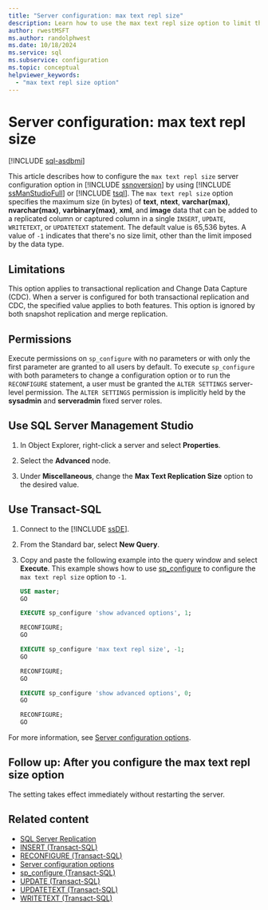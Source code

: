 ```yaml
---
title: "Server configuration: max text repl size"
description: Learn how to use the max text repl size option to limit the size of certain types of data that SQL Server adds to replicated or captured columns.
author: rwestMSFT
ms.author: randolphwest
ms.date: 10/18/2024
ms.service: sql
ms.subservice: configuration
ms.topic: conceptual
helpviewer_keywords:
  - "max text repl size option"
---
```

# Server configuration: max text repl size

[!INCLUDE [sql-asdbmi](../../includes/applies-to-version/sql-asdbmi.md)]

This article describes how to configure the `max text repl size` server configuration option in [!INCLUDE [ssnoversion](../../includes/ssnoversion-md.md)] by using [!INCLUDE [ssManStudioFull](../../includes/ssmanstudiofull-md.md)] or [!INCLUDE [tsql](../../includes/tsql-md.md)]. The `max text repl size` option specifies the maximum size (in bytes) of **text**, **ntext**, **varchar(max)**, **nvarchar(max)**, **varbinary(max)**, **xml**, and **image** data that can be added to a replicated column or captured column in a single `INSERT`, `UPDATE`, `WRITETEXT`, or `UPDATETEXT` statement. The default value is 65,536 bytes. A value of `-1` indicates that there's no size limit, other than the limit imposed by the data type.

## Limitations

This option applies to transactional replication and Change Data Capture (CDC). When a server is configured for both transactional replication and CDC, the specified value applies to both features. This option is ignored by both snapshot replication and merge replication.

## Permissions

Execute permissions on `sp_configure` with no parameters or with only the first parameter are granted to all users by default. To execute `sp_configure` with both parameters to change a configuration option or to run the `RECONFIGURE` statement, a user must be granted the `ALTER SETTINGS` server-level permission. The `ALTER SETTINGS` permission is implicitly held by the **sysadmin** and **serveradmin** fixed server roles.

<a id="SSMSProcedure"></a>

## Use SQL Server Management Studio

1. In Object Explorer, right-click a server and select **Properties**.

1. Select the **Advanced** node.

1. Under **Miscellaneous**, change the **Max Text Replication Size** option to the desired value.

<a id="TsqlProcedure"></a>

## Use Transact-SQL

1. Connect to the [!INCLUDE [ssDE](../../includes/ssde-md.md)].

1. From the Standard bar, select **New Query**.

1. Copy and paste the following example into the query window and select **Execute**. This example shows how to use [sp_configure](../../relational-databases/system-stored-procedures/sp-configure-transact-sql.md) to configure the `max text repl size` option to `-1`.

   ```sql
   USE master;
   GO

   EXECUTE sp_configure 'show advanced options', 1;

   RECONFIGURE;
   GO

   EXECUTE sp_configure 'max text repl size', -1;
   GO

   RECONFIGURE;
   GO

   EXECUTE sp_configure 'show advanced options', 0;
   GO

   RECONFIGURE;
   GO
   ```

For more information, see [Server configuration options](server-configuration-options-sql-server.md).

<a id="FollowUp"></a>

## Follow up: After you configure the max text repl size option

The setting takes effect immediately without restarting the server.

## Related content

- [SQL Server Replication](../../relational-databases/replication/sql-server-replication.md)
- [INSERT (Transact-SQL)](../../t-sql/statements/insert-transact-sql.md)
- [RECONFIGURE (Transact-SQL)](../../t-sql/language-elements/reconfigure-transact-sql.md)
- [Server configuration options](server-configuration-options-sql-server.md)
- [sp_configure (Transact-SQL)](../../relational-databases/system-stored-procedures/sp-configure-transact-sql.md)
- [UPDATE (Transact-SQL)](../../t-sql/queries/update-transact-sql.md)
- [UPDATETEXT (Transact-SQL)](../../t-sql/queries/updatetext-transact-sql.md)
- [WRITETEXT (Transact-SQL)](../../t-sql/queries/writetext-transact-sql.md)
